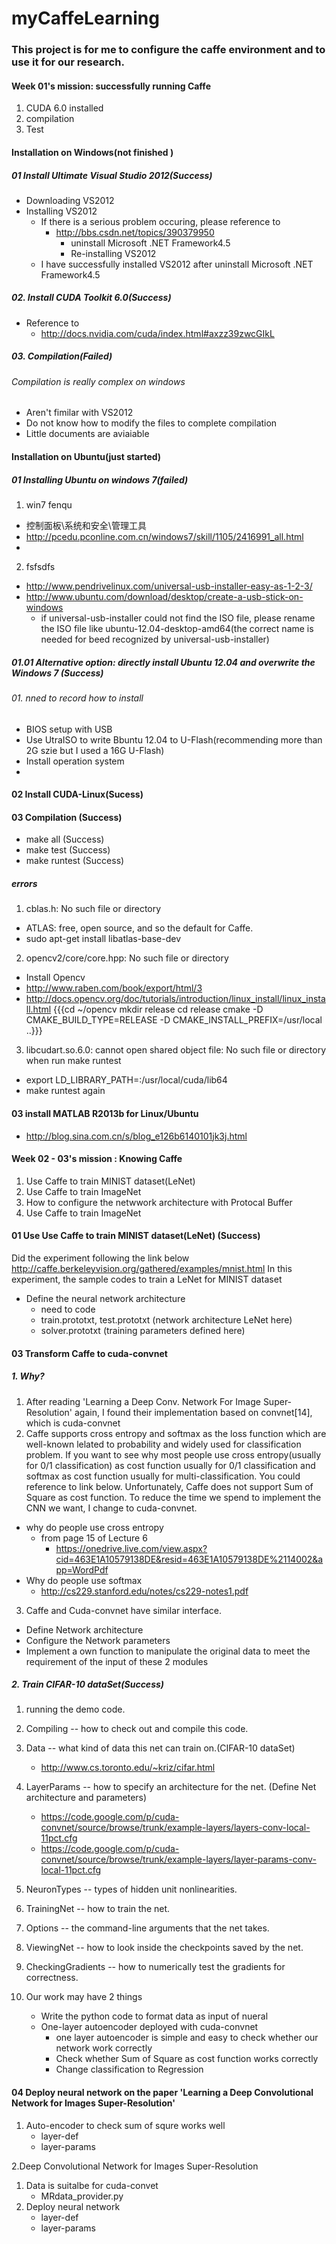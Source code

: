 myCaffeLearning
===============

### This project is for me to configure the caffe environment and to use it for our research.
#### Week 01's mission: successfully running Caffe
1. CUDA 6.0  installed 
2. compilation 
3. Test

#### Installation on Windows(not finished )
##### 01 Install Ultimate Visual Studio 2012(Success)
* Downloading VS2012
* Installing VS2012
  * If there is a serious problem occuring, please reference to 
    * http://bbs.csdn.net/topics/390379950
       * uninstall Microsoft .NET Framework4.5
       * Re-installing VS2012
  * I have successfully installed VS2012 after uninstall Microsoft .NET Framework4.5
  
##### 02. Install CUDA Toolkit 6.0(Success)
* Reference to 
   *  http://docs.nvidia.com/cuda/index.html#axzz39zwcGIkL
##### 03. Compilation(Failed)
###### Compilation is really complex on windows

* Aren't fimilar with VS2012
* Do not know how to modify the files to complete compilation
* Little documents are aviaiable 

#### Installation on Ubuntu(just started)
##### 01 Installing Ubuntu on windows 7(failed)
1. win7 fenqu
 * 控制面板\系统和安全\管理工具 
 * http://pcedu.pconline.com.cn/windows7/skill/1105/2416991_all.html 
 *
2. fsfsdfs
 * http://www.pendrivelinux.com/universal-usb-installer-easy-as-1-2-3/
 * http://www.ubuntu.com/download/desktop/create-a-usb-stick-on-windows
   * if universal-usb-installer could not find the ISO file, please rename the ISO file like ubuntu-12.04-desktop-amd64(the correct name is needed for beed recognized by universal-usb-installer)

##### 01.01 Alternative option: directly install Ubuntu 12.04 and overwrite the Windows 7 (Success) 
###### 01. nned to record how to install
* BIOS setup with USB
* Use UtraISO to write Bbuntu 12.04 to U-Flash(recommending more than 2G szie but I used a 16G U-Flash)
* Install operation system
*
#### 02 Install CUDA-Linux(Sucess)

#### 03 Compilation (Success)
* make all (Success)
* make test (Success)
* make runtest (Success)
##### errors
1. cblas.h: No such file or directory
  * ATLAS: free, open source, and so the default for Caffe.
  * sudo apt-get install libatlas-base-dev
2. opencv2/core/core.hpp: No such file or directory
  * Install Opencv
  * http://www.raben.com/book/export/html/3
  * http://docs.opencv.org/doc/tutorials/introduction/linux_install/linux_install.html
  {{{cd ~/opencv
mkdir release
cd release
cmake -D CMAKE_BUILD_TYPE=RELEASE -D CMAKE_INSTALL_PREFIX=/usr/local ..}}}
3. libcudart.so.6.0: cannot open shared object file: No such file or directory when run make runtest
 * export LD_LIBRARY_PATH=:/usr/local/cuda/lib64
 * make runtest again


#### 03 install MATLAB R2013b for Linux/Ubuntu
* http://blog.sina.com.cn/s/blog_e126b6140101jk3j.html

#### Week 02 - 03's mission : Knowing Caffe
1. Use Caffe to train MINIST dataset(LeNet)
2. Use Caffe to train ImageNet
3. How to configure the netwwork architecture with Protocal Buffer
4. Use Caffe to train ImageNet

#### 01 Use Use Caffe to train MINIST dataset(LeNet) (Success)
Did the experiment following the link below
http://caffe.berkeleyvision.org/gathered/examples/mnist.html
In this experiment, the sample codes to train a LeNet for MINIST dataset
* Define the neural network architecture
   *  need to code 
     *  train.prototxt, test.prototxt (network architecture LeNet here)
     *  solver.prototxt (training parameters defined here)

#### 03 Transform Caffe to cuda-convnet
##### 1. Why?
1. After reading 'Learning a Deep Conv. Network For Image Super-Resolution' again, I found their implementation based on convnet[14], which is cuda-convnet  
2. Caffe supports cross entropy and softmax as the loss function which are well-known lelated to probability and widely used for classification problem. If you want to see why most people use cross entropy(usually for 0/1 classification) as cost function usually for 0/1 classification and softmax as cost function usually for multi-classification. You could reference to link below. Unfortunately, Caffe does not support Sum of Square as cost function. To reduce the time we spend to implement the CNN we want, I change to cuda-convnet. 
  * why do people use cross entropy
    * from page 15 of Lecture 6   
      * https://onedrive.live.com/view.aspx?cid=463E1A10579138DE&resid=463E1A10579138DE%2114002&app=WordPdf
  * Why do people use softmax
    * http://cs229.stanford.edu/notes/cs229-notes1.pdf
3. Caffe and Cuda-convnet have similar interface.
  * Define Network architecture
  * Configure the Network parameters
  * Implement a own function to manipulate the original data to meet the requirement of the input of these 2 modules
 
##### 2. Train CIFAR-10 dataSet(Success)
1. running the demo code.
  1. Compiling -- how to check out and compile this code.
  2. Data -- what kind of data this net can train on.(CIFAR-10 dataSet)
       * http://www.cs.toronto.edu/~kriz/cifar.html
  3. LayerParams -- how to specify an architecture for the net. (Define Net architecture and parameters)
       * https://code.google.com/p/cuda-convnet/source/browse/trunk/example-layers/layers-conv-local-11pct.cfg
       * https://code.google.com/p/cuda-convnet/source/browse/trunk/example-layers/layer-params-conv-local-11pct.cfg
  4. NeuronTypes -- types of hidden unit nonlinearities.
  5. TrainingNet -- how to train the net.
  6. Options -- the command-line arguments that the net takes.
  7. ViewingNet -- how to look inside the checkpoints saved by the net.
  8. CheckingGradients -- how to numerically test the gradients for correctness.

2. Our work may have 2 things
   * Write the python code to format data as input of nueral
   * One-layer autoencoder deployed with cuda-convnet
      * one layer autoencoder is simple and easy to check whether our network work correctly
      * Check whether Sum of Square as cost function works correctly
      * Change classification to Regression

#### 04 Deploy neural network on the paper 'Learning a Deep Convolutional Network for Images Super-Resolution'
1. Auto-encoder to check sum of squre works well
   * layer-def
   * layer-params

2.Deep Convolutional Network for Images Super-Resolution
  1. Data is suitalbe for cuda-convet
      * MRdata_provider.py
  2. Deploy neural network
      * layer-def
      * layer-params

    
